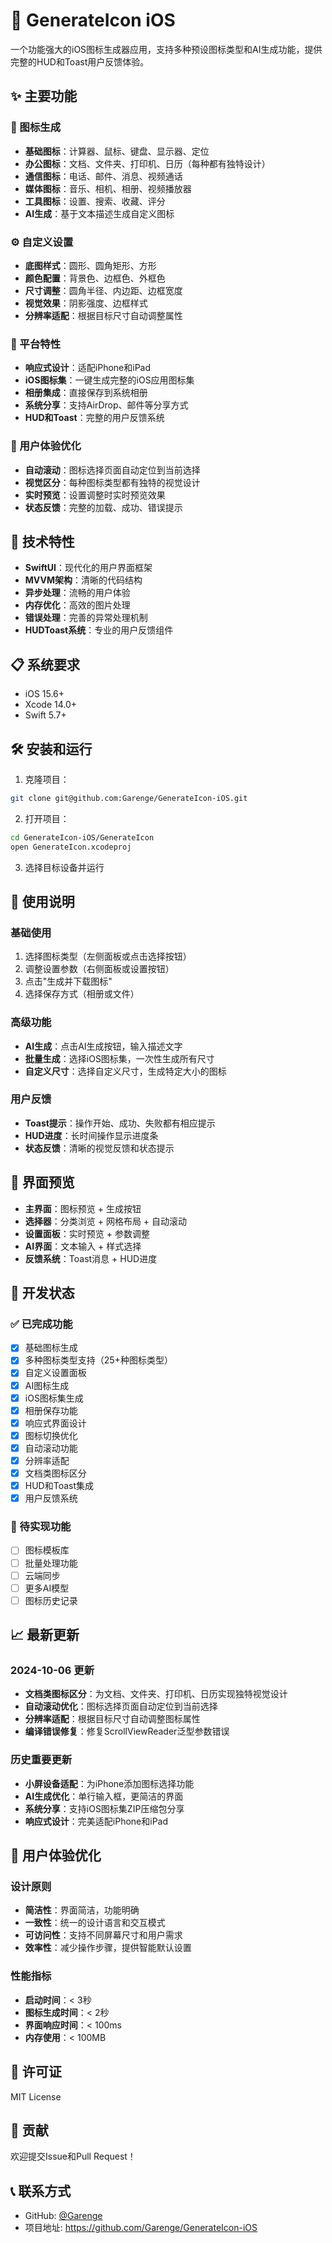 # 🎨 GenerateIcon iOS

一个功能强大的iOS图标生成器应用，支持多种预设图标类型和AI生成功能，提供完整的HUD和Toast用户反馈体验。

## ✨ 主要功能

### 🎯 图标生成
- **基础图标**：计算器、鼠标、键盘、显示器、定位
- **办公图标**：文档、文件夹、打印机、日历（每种都有独特设计）
- **通信图标**：电话、邮件、消息、视频通话
- **媒体图标**：音乐、相机、相册、视频播放器
- **工具图标**：设置、搜索、收藏、评分
- **AI生成**：基于文本描述生成自定义图标

### ⚙️ 自定义设置
- **底图样式**：圆形、圆角矩形、方形
- **颜色配置**：背景色、边框色、外框色
- **尺寸调整**：圆角半径、内边距、边框宽度
- **视觉效果**：阴影强度、边框样式
- **分辨率适配**：根据目标尺寸自动调整属性

### 📱 平台特性
- **响应式设计**：适配iPhone和iPad
- **iOS图标集**：一键生成完整的iOS应用图标集
- **相册集成**：直接保存到系统相册
- **系统分享**：支持AirDrop、邮件等分享方式
- **HUD和Toast**：完整的用户反馈系统

### 🎨 用户体验优化
- **自动滚动**：图标选择页面自动定位到当前选择
- **视觉区分**：每种图标类型都有独特的视觉设计
- **实时预览**：设置调整时实时预览效果
- **状态反馈**：完整的加载、成功、错误提示

## 🚀 技术特性

- **SwiftUI**：现代化的用户界面框架
- **MVVM架构**：清晰的代码结构
- **异步处理**：流畅的用户体验
- **内存优化**：高效的图片处理
- **错误处理**：完善的异常处理机制
- **HUDToast系统**：专业的用户反馈组件

## 📋 系统要求

- iOS 15.6+
- Xcode 14.0+
- Swift 5.7+

## 🛠️ 安装和运行

1. 克隆项目：
```bash
git clone git@github.com:Garenge/GenerateIcon-iOS.git
```

2. 打开项目：
```bash
cd GenerateIcon-iOS/GenerateIcon
open GenerateIcon.xcodeproj
```

3. 选择目标设备并运行

## 📱 使用说明

### 基础使用
1. 选择图标类型（左侧面板或点击选择按钮）
2. 调整设置参数（右侧面板或设置按钮）
3. 点击"生成并下载图标"
4. 选择保存方式（相册或文件）

### 高级功能
- **AI生成**：点击AI生成按钮，输入描述文字
- **批量生成**：选择iOS图标集，一次性生成所有尺寸
- **自定义尺寸**：选择自定义尺寸，生成特定大小的图标

### 用户反馈
- **Toast提示**：操作开始、成功、失败都有相应提示
- **HUD进度**：长时间操作显示进度条
- **状态反馈**：清晰的视觉反馈和状态提示

## 🎨 界面预览

- **主界面**：图标预览 + 生成按钮
- **选择器**：分类浏览 + 网格布局 + 自动滚动
- **设置面板**：实时预览 + 参数调整
- **AI界面**：文本输入 + 样式选择
- **反馈系统**：Toast消息 + HUD进度

## 🔧 开发状态

### ✅ 已完成功能
- [x] 基础图标生成
- [x] 多种图标类型支持（25+种图标类型）
- [x] 自定义设置面板
- [x] AI图标生成
- [x] iOS图标集生成
- [x] 相册保存功能
- [x] 响应式界面设计
- [x] 图标切换优化
- [x] 自动滚动功能
- [x] 分辨率适配
- [x] 文档类图标区分
- [x] HUD和Toast集成
- [x] 用户反馈系统

### 🚧 待实现功能
- [ ] 图标模板库
- [ ] 批量处理功能
- [ ] 云端同步
- [ ] 更多AI模型
- [ ] 图标历史记录

## 📈 最新更新

### 2024-10-06 更新
- **文档类图标区分**：为文档、文件夹、打印机、日历实现独特视觉设计
- **自动滚动优化**：图标选择页面自动定位到当前选择
- **分辨率适配**：根据目标尺寸自动调整图标属性
- **编译错误修复**：修复ScrollViewReader泛型参数错误

### 历史重要更新
- **小屏设备适配**：为iPhone添加图标选择功能
- **AI生成优化**：单行输入框，更简洁的界面
- **系统分享**：支持iOS图标集ZIP压缩包分享
- **响应式设计**：完美适配iPhone和iPad

## 🎯 用户体验优化

### 设计原则
- **简洁性**：界面简洁，功能明确
- **一致性**：统一的设计语言和交互模式
- **可访问性**：支持不同屏幕尺寸和用户需求
- **效率性**：减少操作步骤，提供智能默认设置

### 性能指标
- **启动时间**：< 3秒
- **图标生成时间**：< 2秒
- **界面响应时间**：< 100ms
- **内存使用**：< 100MB

## 📄 许可证

MIT License

## 🤝 贡献

欢迎提交Issue和Pull Request！

## 📞 联系方式

- GitHub: [@Garenge](https://github.com/Garenge)
- 项目地址: https://github.com/Garenge/GenerateIcon-iOS